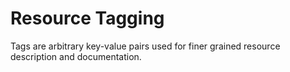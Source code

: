 # Resource Tagging

Tags are arbitrary key-value pairs used for finer grained resource description and documentation.
